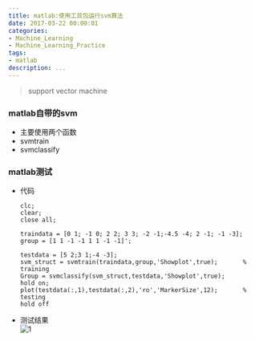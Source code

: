 ```yaml
---
title: matlab:使用工具包运行svm算法
date: 2017-03-22 00:00:01
categories:
- Machine_Learning
- Machine_Learning_Practice
tags:
- matlab
description: ...
---
```


> support vector machine

### matlab自带的svm
* 主要使用两个函数
* svmtrain
* svmclassify

### matlab测试
* 代码

  ```
  clc;  
  clear;  
  close all;  

  traindata = [0 1; -1 0; 2 2; 3 3; -2 -1;-4.5 -4; 2 -1; -1 -3];  
  group = [1 1 -1 -1 1 1 -1 -1]';  

  testdata = [5 2;3 1;-4 -3];  
  svm_struct = svmtrain(traindata,group,'Showplot',true);       % training  
  Group = svmclassify(svm_struct,testdata,'Showplot',true);  
  hold on;  
  plot(testdata(:,1),testdata(:,2),'ro','MarkerSize',12);       % testing  
  hold off  
  ```
* 测试结果  
  ![1](https://cloud.githubusercontent.com/assets/16068384/22853462/f1616212-f091-11e6-959d-ee79ab331f73.png)

  
